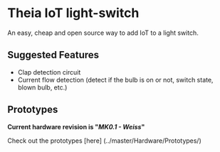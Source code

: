 # Theia IoT light-switch
An easy, cheap and open source way to add IoT to a light switch.  


## Suggested Features
* Clap detection circuit
* Current flow detection (detect if the bulb is on or not, switch state, blown bulb, etc.)


## Prototypes
**Current hardware revision is "_MK0.1 - Weiss_"**

Check out the prototypes [here] (../master/Hardware/Prototypes/)
